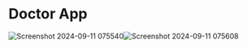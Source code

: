 # Doctor App


![Screenshot 2024-09-11 075540](https://github.com/user-attachments/assets/8bb4349b-3e15-4027-8a73-38a833421cf0)![Screenshot 2024-09-11 075608](https://github.com/user-attachments/assets/6209ae11-12ba-4e05-9c01-4a3005b98b0c)

